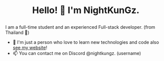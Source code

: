 # <p align="center"> Hello! 👋 I'm NightKunGz. </p>

I am a full-time student and an experienced Full-stack developer. (from Thailand 🍜)

- 📌 I'm just a person who love to learn new technologies and code also [see my website](https://nightkungz.netlify.app/)!
- 📫 You can contact me on Discord @nightkungz. (username)

